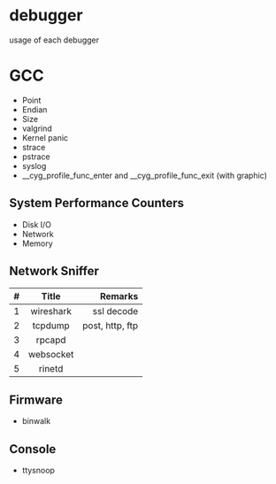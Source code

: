 # debugger

usage of each debugger

# GCC

- Point
- Endian
- Size
- valgrind
- Kernel panic
- strace
- pstrace
- syslog
- __cyg_profile_func_enter and __cyg_profile_func_exit (with graphic)

## System Performance Counters

- Disk I/O
- Network
- Memory

## Network Sniffer

| # | Title     |  Remarks        |
|---|:---------:|----------------:|
| 1 | wireshark | ssl decode      |
| 2 | tcpdump   | post, http, ftp |
| 3 | rpcapd    |                 |
| 4 | websocket |                 |
| 5 | rinetd    | |

## Firmware

- binwalk

## Console
- ttysnoop
